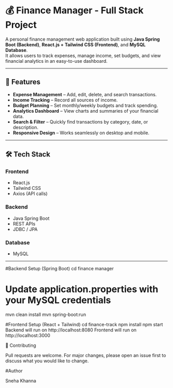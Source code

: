 # 💰 Finance Manager - Full Stack Project

A personal finance management web application built using **Java Spring Boot (Backend)**, **React.js + Tailwind CSS (Frontend)**, and **MySQL Database**.  
It allows users to track expenses, manage income, set budgets, and view financial analytics in an easy-to-use dashboard.

---

## 🚀 Features
- **Expense Management** – Add, edit, delete, and search transactions.
- **Income Tracking** – Record all sources of income.
- **Budget Planning** – Set monthly/weekly budgets and track spending.
- **Analytics Dashboard** – View charts and summaries of your financial data.
- **Search & Filter** – Quickly find transactions by category, date, or description.
- **Responsive Design** – Works seamlessly on desktop and mobile.

---

## 🛠️ Tech Stack

### **Frontend**
- React.js
- Tailwind CSS
- Axios (API calls)

### **Backend**
- Java Spring Boot
- REST APIs
- JDBC / JPA

### **Database**
- MySQL

---
#Backend Setup (Spring Boot)
cd finance manager
# Update application.properties with your MySQL credentials
mvn clean install
mvn spring-boot:run


#Frontend Setup (React + Tailwind)
cd finance-track
npm install
npm start
Backend will run on http://localhost:8080
Frontend will run on http://localhost:3000

🤝 Contributing


Pull requests are welcome. For major changes, please open an issue first to discuss what you would like to change.



#Author

Sneha Khanna

